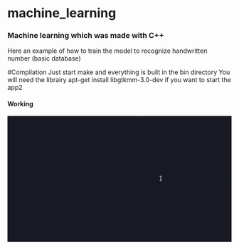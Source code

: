 # machine_learning
<h3>Machine learning which was made with C++</h3>

Here an example of how to train the model to recognize handwritten number (basic database)



#Compilation
Just start make and everything is built in the bin directory
You will need the librairy
apt-get install libgtkmm-3.0-dev
if you want to start the app2

<h4>Working</h4>

![My Image](documentation/doc.gif)
